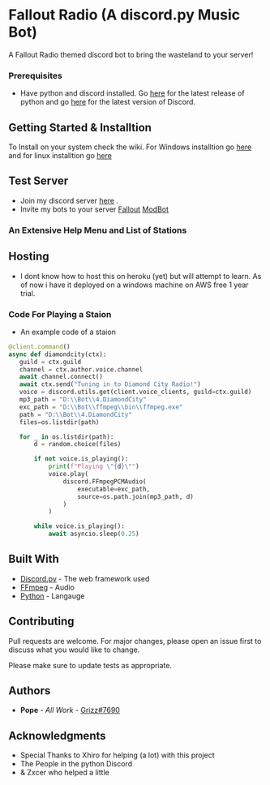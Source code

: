 # Fallout Radio (A discord.py Music Bot)

A Fallout Radio themed discord bot to bring the wasteland to your server!

### Prerequisites

- Have python and discord installed. Go [here](https://www.python.org/downloads/) for the latest release of python and go [here](https://discord.com/download) for the latest version of Discord.

## Getting Started & Installtion

To Install on your system check the wiki. For Windows installtion go [here](https://github.com/POPE44/FalloutRadio/wiki/Windows-Installation) and for linux installtion go [here](https://github.com/POPE44/FalloutRadio/wiki/Linux-Installation)

## Test Server

- Join my discord server [here](https://discord.gg/qr4pyDB8cv) .
- Invite my bots to your server [Fallout](https://discord.com/api/oauth2/authorize?client_id=770963714387214337&permissions=7409409&scope=bot) [ModBot](http://bit.ly/383IjtK)


### An Extensive Help Menu and List of Stations

[](https://i.ibb.co/jhb9VTY/Capture1.png)

[](https://i.ibb.co/ZXyTzyH/Capture2.png)




## Hosting

- I dont know how to host this on heroku (yet) but will attempt to learn. As of now i have it deployed on a windows machine on AWS free 1 year trial.

### Code For Playing a Staion

- An example code of a staion
 
 ```python 
@client.command()
async def diamondcity(ctx):
    guild = ctx.guild
    channel = ctx.author.voice.channel
    await channel.connect()
    await ctx.send("Tuning in to Diamond City Radio!")
    voice = discord.utils.get(client.voice_clients, guild=ctx.guild)
    mp3_path = "D:\\Bot\\4.DiamondCity"
    exc_path = "D:\\Bot\\ffmpeg\\bin\\ffmpeg.exe"
    path = "D:\\Bot\\4.DiamondCity"
    files=os.listdir(path)

    for _ in os.listdir(path):
        d = random.choice(files)

        if not voice.is_playing():
            print(f"Playing \"{d}\"")
            voice.play(
                discord.FFmpegPCMAudio(
                    executable=exc_path,
                    source=os.path.join(mp3_path, d)
                )
            )

        while voice.is_playing():
            await asyncio.sleep(0.25)
```


## Built With

* [Discord.py](https://discordpy.readthedocs.io/en/latest/) - The web framework used 
* [FFmpeg](https://ffmpeg.org/) - Audio
* [Python](phttps://www.python.org/) - Langauge

## Contributing
Pull requests are welcome. For major changes, please open an issue first to discuss what you would like to change.

Please make sure to update tests as appropriate.

## Authors

* **Pope** - *All Work* - [Grizz#7690](https://discord.gg/qr4pyDB8cv)


## Acknowledgments

- Special Thanks to Xhiro for helping (a lot) with this project
- The People in the python Discord
- & Zxcer who helped a little
